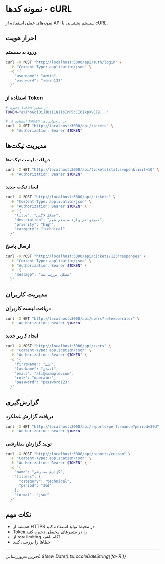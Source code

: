 # نمونه کدها - cURL

نمونه‌های عملی استفاده از API سیستم پشتیبانی با cURL.

## احراز هویت

### ورود به سیستم

```bash
curl -X POST "http://localhost:3000/api/auth/login" \
  -H "Content-Type: application/json" \
  -d '{
    "username": "admin",
    "password": "admin123"
  }'
```

### استفاده از Token

```bash
# ذخیره token در متغیر
TOKEN="eyJhbGciOiJIUzI1NiIsInR5cCI6IkpXVCJ9..."

# استفاده از token در درخواست‌ها
curl -X GET "http://localhost:3000/api/tickets" \
  -H "Authorization: Bearer $TOKEN"
```

## مدیریت تیکت‌ها

### دریافت لیست تیکت‌ها

```bash
curl -X GET "http://localhost:3000/api/tickets?status=open&limit=10" \
  -H "Authorization: Bearer $TOKEN"
```

### ایجاد تیکت جدید

```bash
curl -X POST "http://localhost:3000/api/tickets" \
  -H "Content-Type: application/json" \
  -H "Authorization: Bearer $TOKEN" \
  -d '{
    "title": "مشکل لاگین",
    "description": "نمی‌توانم وارد سیستم شوم",
    "priority": "high",
    "category": "technical"
  }'
```

### ارسال پاسخ

```bash
curl -X POST "http://localhost:3000/api/tickets/123/responses" \
  -H "Content-Type: application/json" \
  -H "Authorization: Bearer $TOKEN" \
  -d '{
    "message": "مشکل بررسی شد"
  }'
```

## مدیریت کاربران

### دریافت لیست کاربران

```bash
curl -X GET "http://localhost:3000/api/users?role=operator" \
  -H "Authorization: Bearer $TOKEN"
```

### ایجاد کاربر جدید

```bash
curl -X POST "http://localhost:3000/api/users" \
  -H "Content-Type: application/json" \
  -H "Authorization: Bearer $TOKEN" \
  -d '{
    "firstName": "علی",
    "lastName": "احمدی",
    "email": "ali@example.com",
    "role": "operator",
    "password": "password123"
  }'
```

## گزارش‌گیری

### دریافت گزارش عملکرد

```bash
curl -X GET "http://localhost:3000/api/reports/performance?period=30d" \
  -H "Authorization: Bearer $TOKEN"
```

### تولید گزارش سفارشی

```bash
curl -X POST "http://localhost:3000/api/reports/custom" \
  -H "Content-Type: application/json" \
  -H "Authorization: Bearer $TOKEN" \
  -d '{
    "name": "گزارش سفارشی",
    "filters": {
      "category": "technical",
      "period": "30d"
    },
    "format": "json"
  }'
```

## نکات مهم

- همیشه از HTTPS در محیط تولید استفاده کنید
- Token را در متغیرهای محیطی ذخیره کنید
- از rate limiting آگاه باشید
- خطاها را بررسی کنید

---

*آخرین به‌روزرسانی: ${new Date().toLocaleDateString('fa-IR')}*
